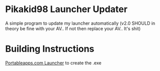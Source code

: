 # Pikakid98 Launcher Updater
A simple program to update my launcher automatically (v2.0 SHOULD in theory be fine with your AV.. If not then replace your AV.. It's shit)

<h1>Building Instructions</h1>

[Portableapps.com Launcher](https://portableapps.com/apps/development/portableapps.com_launcher)
to create the .exe
